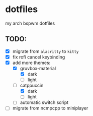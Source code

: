 # dotfiles
my arch bspwm dotfiles

## TODO:
- [x] migrate from `alacritty` to `kitty`
- [x] fix rofi cancel keybinding
- [x] add more themes:
  - [x] gruvbox-material
    - [x] dark
    - [ ] light
  - [ ] catppuccin
    - [x] dark
    - [ ] light
  - [ ] automatic switch script
- [ ] migrate from ncmpcpp to miniplayer
